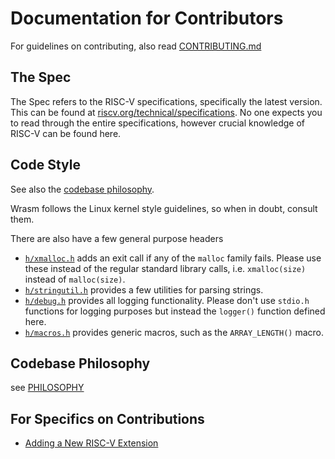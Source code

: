 # Documentation for Contributors

For guidelines on contributing, also read
[CONTRIBUTING.md](/CONTRIBUTING.md)

## The Spec

The Spec refers to the RISC-V specifications, specifically the latest version.
This can be found at [riscv.org/technical/specifications][1]. No one expects
you to read through the entire specifications, however crucial knowledge of
RISC-V can be found here.

[1]: https://riscv.org/technical/specifications

## Code Style

See also the [codebase philosophy](./philosophy.md).

Wrasm follows the Linux kernel style guidelines, so when in doubt, consult
them.

There are also have a few general purpose headers
*   [`h/xmalloc.h`](https://github.com/cyuria/wrasm/tree/master/h/xmalloc.h)
    adds an exit call if any of the `malloc` family fails. Please use these
    instead of the regular standard library calls, i.e. `xmalloc(size)` instead
    of `malloc(size)`.
*   [`h/stringutil.h`](https://github.com/cyuria/wrasm/tree/master/h/stringutil.h)
    provides a few utilities for parsing strings.
*   [`h/debug.h`](https://github.com/cyuria/wrasm/tree/master/h/debug.h)
    provides all logging functionality. Please don't use `stdio.h` functions
    for logging purposes but instead the `logger()` function defined here.
*   [`h/macros.h`](https://github.com/cyuria/wrasm/tree/master/h/macros.h)
    provides generic macros, such as the `ARRAY_LENGTH()` macro.

## Codebase Philosophy

see [PHILOSOPHY](./philosophy.md)

## For Specifics on Contributions

* [Adding a New RISC-V Extension](./adding_extensions.md)

